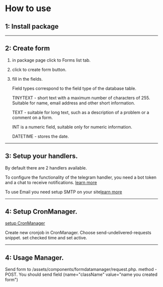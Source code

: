 How to use
=====================
1: Install package
-----------------------------------
***
2: Create form
-----------------------------------
  1. in package page click to Forms list tab.
  2. click to create form button.
  3. fill in the fields.

        Field types correspond to the field type of the database table.
  
        TINYTEXT - short text with a maximum number of characters of 255. Suitable for name, email address and other short information.
  
        TEXT - suitable for long text, such as a description of a problem or a comment on a form.

        INT is a numeric field, suitable only for numeric information.

        DATETIME - stores the date.
***
3: Setup your handlers.
-----------------------------------

  By default there are 2 handlers available.

  To configure the functionality of the telegram handler, you need a bot token and a chat to receive notifications.
  [learn more](https://core.telegram.org/bots/features#botfather)


  To use Email you need setup SMTP on your site[learn more](https://support.modx.com/hc/en-us/articles/216947987-Configure-MODX-to-Use-an-Email-Service-Provider)

***
4: Setup CronManager.
-----------------------------------
  [setup CronManager](https://jako.github.io/CronManager/usage/)
  
  Create new cronjob in CronManager. Choose send-undelivered-requests snippet. set checked time and set active.

***
4: Usage Manager.
-----------------------------------
  Send form to /assets/components/formdatamanager/request.php. method - POST. You should send field (name="className" value="name you created form")  